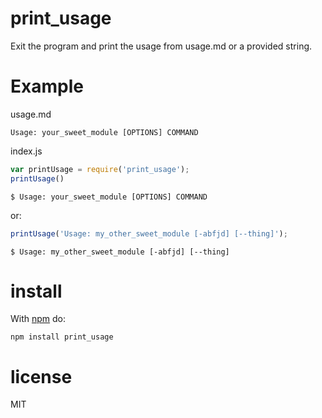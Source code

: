 # print_usage

Exit the program and print the usage from usage.md or a provided string.

# Example

usage.md
```
Usage: your_sweet_module [OPTIONS] COMMAND
```

index.js
``` js
var printUsage = require('print_usage');
printUsage()
```

```
$ Usage: your_sweet_module [OPTIONS] COMMAND
```

or:
``` js
printUsage('Usage: my_other_sweet_module [-abfjd] [--thing]');
```

```
$ Usage: my_other_sweet_module [-abfjd] [--thing]
```


# install

With [npm](https://npmjs.org) do:

```
npm install print_usage
```

# license

MIT